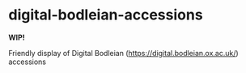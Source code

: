 # digital-bodleian-accessions

__WIP!__

Friendly display of Digital Bodleian (https://digital.bodleian.ox.ac.uk/) accessions
